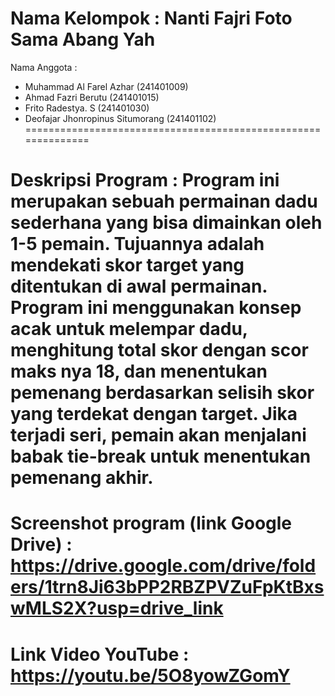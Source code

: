 Nama Kelompok  : Nanti Fajri Foto Sama Abang Yah
==============================================================
Nama Anggota   :
- Muhammad Al Farel Azhar (241401009)
- Ahmad Fazri Berutu (241401015)
- Frito Radestya. S (241401030)
- Deofajar Jhonropinus Situmorang (241401102)
==============================================================               

Deskripsi Program  :  Program ini merupakan sebuah permainan dadu sederhana yang bisa dimainkan oleh 1-5 pemain. Tujuannya adalah mendekati skor target yang ditentukan di awal permainan. Program ini menggunakan konsep acak untuk melempar dadu, menghitung total skor dengan scor maks nya 18, dan menentukan pemenang berdasarkan selisih skor yang terdekat dengan target. Jika terjadi seri, pemain akan menjalani babak tie-break untuk menentukan pemenang akhir.
==============================================================

Screenshot program (link Google Drive)  :  https://drive.google.com/drive/folders/1trn8Ji63bPP2RBZPVZuFpKtBxswMLS2X?usp=drive_link
==============================================================

Link Video YouTube  :  https://youtu.be/5O8yowZGomY
==============================================================
